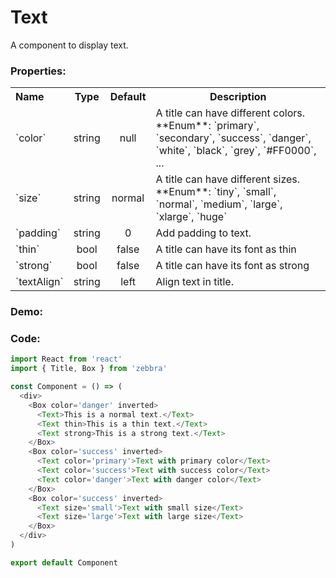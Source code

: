 # Text

A component to display text.

### Properties:

<table>
  <tbody>
    <tr>
      <th class='name' align="left">Name</th>
      <th align="center">Type</th>
      <th align="center">Default</th>
      <th>Description</th>
    </tr>
    <tr>
      <td>`color`</td>
      <td class='type' align="center">string</td>
      <td class='default-type' align="center">null</td>
      <td>
        A title can have different colors. <br />
        **Enum**:
        `primary`, `secondary`, `success`, `danger`, `white`, `black`, `grey`, `#FF0000`, ...
      </td>
    </tr>
    <tr>
      <td>`size`</td>
      <td class='type' align="center">string</td>
      <td class='default-type' align="center">normal</td>
      <td>
        A title can have different sizes. <br />
        **Enum**:
        `tiny`, `small`, `normal`, `medium`, `large`, `xlarge`, `huge`
      </td>
    </tr>
    <tr>
      <td>`padding`</td>
      <td class='type' align="center">string</td>
      <td class='default-type' align="center">0</td>
      <td>Add padding to text.</td>
    </tr>
    <tr>
      <td>`thin`</td>
      <td class='type' align="center">bool</td>
      <td class='default-type' align="center">false</td>
      <td>A title can have its font as thin</td>
    </tr>
    <tr>
      <td>`strong`</td>
      <td class='type' align="center">bool</td>
      <td class='default-type' align="center">false</td>
      <td>A title can have its font as strong</td>
    </tr>
    <tr>
      <td>`textAlign`</td>
      <td class='type' align="center">string</td>
      <td class='default-type' align="center">left</td>
      <td>Align text in title.</td>
    </tr>
  </tbody>
</table>


### Demo:

<!-- STORY -->

### Code:

```js
import React from 'react'
import { Title, Box } from 'zebbra'

const Component = () => (
  <div>
    <Box color='danger' inverted>
      <Text>This is a normal text.</Text>
      <Text thin>This is a thin text.</Text>
      <Text strong>This is a strong text.</Text>
    </Box>
    <Box color='success' inverted>
      <Text color='primary'>Text with primary color</Text>
      <Text color='success'>Text with success color</Text>
      <Text color='danger'>Text with danger color</Text>
    </Box>
    <Box color='success' inverted>
      <Text size='small'>Text with small size</Text>
      <Text size='large'>Text with large size</Text>
    </Box>
  </div>
)

export default Component
```
